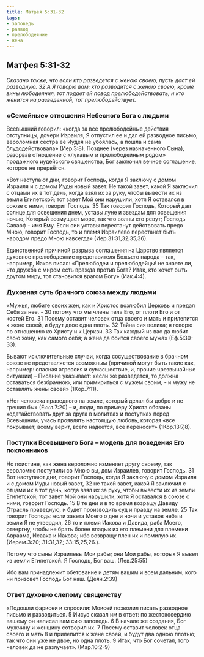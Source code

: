 ```yaml
---
title: Матфея 5:31-32
tags: 
- заповедь
- развод
- прелюбодеяние
- жена
---
```


## Матфея 5:31-32

*Сказано также, что если кто разведется с женою своею, пусть даст ей разводную. 32 А Я говорю вам: кто разводится с женою своею, кроме вины любодеяния, тот подает ей повод прелюбодействовать; и кто женится на разведенной, тот прелюбодействует.*

### «Семейные» отношения Небесного Бога с людьми

Всевышний говорил: «когда за все прелюбодейные действия отступницы, дочери Израиля, Я отпустил ее и дал ей разводное письмо, вероломная сестра ее Иудея не убоялась, а пошла и сама блудодействовала» (Иер.3:8). 
Позднее (через назначенного Сына), разорвав отношение с «лукавым и прелюбодейным родом» продажного иудейского священства, Бог заключил вечное соглашение, которое не прервётся. 

«Вот наступают дни, говорит Господь, когда Я заключу с домом Израиля и с домом Иуды новый завет. Не такой завет, какой Я заключил с отцами их в тот день, когда взял их за руку, чтобы вывести их из земли Египетской; тот завет Мой они нарушили, хотя Я оставался в союзе с ними, говорит Господь. 35 Так говорит Господь, Который дал солнце для освещения днем, уставы луне и звездам для освещения ночью, Который возмущает море, так что волны его ревут; Господь Саваоф - имя Ему. Если сии уставы перестанут действовать предо Мною, говорит Господь, то и племя Израилево перестанет быть народом предо Мною навсегда» (Иер.31:31,32,35,36). 

Единственной причиной разрыва соглашения на Царство является духовное прелюбодеяние представителя Божьего народа – так, например, Иаков писал: «Прелюбодеи и прелюбодейцы! не знаете ли, что дружба с миром есть вражда против Бога? Итак, кто хочет быть другом миру, тот становится врагом Богу» (Иак.4:4). 

### Духовная суть брачного союза между людьми

«Мужья, любите своих жен, как и Христос возлюбил Церковь и предал Себя за нее. - 30 потому что мы члены тела Его, от плоти Его и от костей Его. 31 Посему оставит человек отца своего и мать и прилепится к жене своей, и будут двое одна плоть. 32 Тайна сия велика; я говорю по отношению ко Христу и к Церкви. 33 Так каждый из вас да любит свою жену, как самого себя; а жена да боится своего мужа» (Еф.5:30-33). 

Бывают исключительные случаи, когда сосуществование в брачном союзе не представляется возможным (причиной могут быть такие как, например: опасная агрессия и сумасшествие, и, прочие чрезвычайные ситуации) – Писание указывает: «если же разведется, то должна оставаться безбрачною, или примириться с мужем своим, - и мужу не оставлять жены своей» (1Кор.7:11). 

«Нет человека праведного на земле, который делал бы добро и не грешил бы» (Еккл.7:20) – и, люди, по примеру Христа обязаны ходатайствовать друг за друга в молитвах и поступках перед Всевышним, учась проявлять настоящую любовь, которая «все покрывает, всему верит, всего надеется, все переносит» (1Кор.13:7,8). 


### Поступки Всевышнего Бога – модель для поведения Его поклонников

Но поистине, как жена вероломно изменяет другу своему, так вероломно поступили со Мною вы, дом Израилев, говорит Господь. 31 Вот наступают дни, говорит Господь, когда Я заключу с домом Израиля и с домом Иуды новый завет, 32 не такой завет, какой Я заключил с отцами их в тот день, когда взял их за руку, чтобы вывести их из земли Египетской; тот завет Мой они нарушили, хотя Я оставался в союзе с ними, говорит Господь. 15 В те дни и в то время возращу Давиду Отрасль праведную, и будет производить суд и правду на земле. 25 Так говорит Господь: если завета Моего о дне и ночи и уставов неба и земли Я не утвердил, 26 то и племя Иакова и Давида, раба Моего, отвергну, чтобы не брать более владык из его племени для племени Авраама, Исаака и Иакова; ибо возвращу плен их и помилую их. (Иерем.3:20; 31:31,32; 33:15,25,26.). 

Потому что сыны Израилевы Мои рабы; они Мои рабы, которых Я вывел из земли Египетской. Я Господь, Бог ваш. (Лев.25:55) 

Ибо вам принадлежит обетование и детям вашим и всем дальним, кого ни призовет Господь Бог наш. (Деян.2:39)

### Ответ духовно слепому священству

«Подошли фарисеи и спросили: Моисей позволил писать разводное письмо и разводиться. 5 Иисус сказал им в ответ: по жестокосердию вашему он написал вам сию заповедь. 6 В начале же создания, Бог мужчину и женщину сотворил их. 7 Посему оставит человек отца своего и мать 8 и прилепится к жене своей, и будут два одною плотью; так что они уже не двое, но одна плоть. 9 Итак, что Бог сочетал, того человек да не разлучает». (Мар.10:2-9)